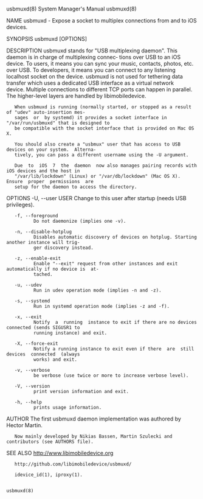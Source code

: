 usbmuxd(8)                              System Manager's Manual                             usbmuxd(8)

NAME
       usbmuxd - Expose a socket to multiplex connections from and to iOS devices.

SYNOPSIS
       usbmuxd [OPTIONS]

DESCRIPTION
       usbmuxd  stands for "USB multiplexing daemon". This daemon is in charge of multiplexing connec‐
       tions over USB to an iOS device. To users, it means you can sync your music, contacts,  photos,
       etc. over USB. To developers, it means you can connect to any listening localhost socket on the
       device. usbmuxd is not used for tethering data transfer which uses a dedicated USB interface as
       a  virtual  network device. Multiple connections to different TCP ports can happen in parallel.
       The higher-level layers are handled by libimobiledevice.

       When usbmuxd is running (normally started, or stopped as a result of "udev" auto-insertion mes‐
       sages  or  by systemd) it provides a socket interface in "/var/run/usbmuxd" that is designed to
       be compatible with the socket interface that is provided on Mac OS X.

       You should also create a "usbmux" user that has access to USB devices on your system.  Alterna‐
       tively, you can pass a different username using the -U argument.

       Due  to  iOS  7  the  daemon  now also manages pairing records with iOS devices and the host in
       "/var/lib/lockdown" (Linux) or "/var/db/lockdown" (Mac OS X).  Ensure  proper  permissions  are
       setup for the daemon to access the directory.

OPTIONS
       -U, --user USER
              Change to this user after startup (needs USB privileges).

       -f, --foreground
              Do not daemonize (implies one -v).

       -n, --disable-hotplug
              Disables automatic discovery of devices on hotplug. Starting another instance will trig‐
              ger discovery instead.

       -z, --enable-exit
              Enable "--exit" request from other instances and exit automatically if no device is  at‐
              tached.

       -u, --udev
              Run in udev operation mode (implies -n and -z).

       -s, --systemd
              Run in systemd operation mode (implies -z and -f).

       -x, --exit
              Notify  a  running  instance to exit if there are no devices connected (sends SIGUSR1 to
              running instance) and exit.

       -X, --force-exit
              Notify a running instance to exit even if there  are  still  devices  connected  (always
              works) and exit.

       -v, --verbose
              be verbose (use twice or more to increase verbose level).

       -V, --version
              print version information and exit.

       -h, --help
              prints usage information.

AUTHOR
       The first usbmuxd daemon implementation was authored by Hector Martin.

       Now mainly developed by Nikias Bassen, Martin Szulecki and contributors (see AUTHORS file).

SEE ALSO
       http://www.libimobiledevice.org

       http://github.com/libimobiledevice/usbmuxd/

       idevice_id(1), iproxy(1).

                                                                                            usbmuxd(8)
